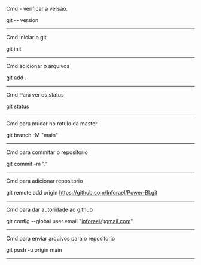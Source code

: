 Cmd - verificar a versão.

git -- version

---------------------------
Cmd iniciar o git

git init

--------------------------

Cmd adicionar o arquivos

git add .

--------------------------
Cmd Para ver os status

git status

--------------------------
Cmd para mudar no rotulo da master

git branch -M "main"

----------------------------------
Cmd para commitar o repositorio

git commit -m "."

---------------------------------
Cmd para adicionar repositorio

git remote add origin https://github.com/Inforael/Power-BI.git

---------------------------------

Cmd para dar autoridade ao github

git config --global user.email "inforael@gmail.com"

-------------------------------------
Cmd para enviar arquivos para o repositorio

git push -u origin main

-------------------------------------------















